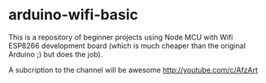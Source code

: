 # arduino-wifi-basic
This is a repository of beginner projects using Node MCU with Wifi ESP8266 development board (which is much cheaper than the original Arduino ;) but does the job).

A subcription to the channel will be awesome http://youtube.com/c/AfzArt
